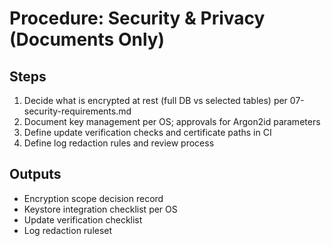 # Procedure: Security & Privacy (Documents Only)

## Steps
1. Decide what is encrypted at rest (full DB vs selected tables) per 07-security-requirements.md
2. Document key management per OS; approvals for Argon2id parameters
3. Define update verification checks and certificate paths in CI
4. Define log redaction rules and review process

## Outputs
- Encryption scope decision record
- Keystore integration checklist per OS
- Update verification checklist
- Log redaction ruleset

